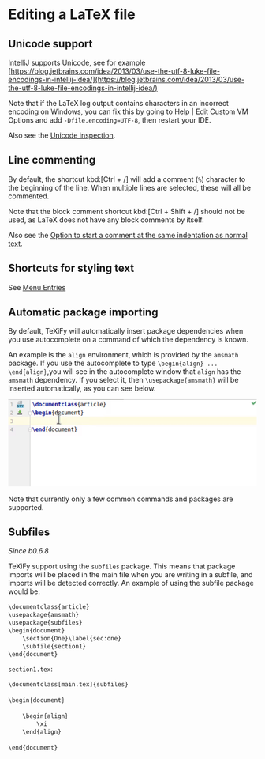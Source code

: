 # Editing a LaTeX file

## Unicode support

IntelliJ supports Unicode, see for example [https://blog.jetbrains.com/idea/2013/03/use-the-utf-8-luke-file-encodings-in-intellij-idea/](https://blog.jetbrains.com/idea/2013/03/use-the-utf-8-luke-file-encodings-in-intellij-idea/)

Note that if the LaTeX log output contains characters in an incorrect encoding on Windows, you can fix this by going to <ui-path>Help | Edit Custom VM Options</ui-path> and add `-Dfile.encoding=UTF-8`, then restart your IDE.

Also see the [Unicode inspection](Probable-bugs#Unsupported-Unicode-character).

## Line commenting

By default, the shortcut kbd:[Ctrl + /] will add a comment (`%`) character to the beginning of the line.
When multiple lines are selected, these will all be commented.

Note that the block comment shortcut kbd:[Ctrl + Shift + /] should not be used, as LaTeX does not have any block comments by itself.

Also see the [Option to start a comment at the same indentation as normal text](Code-style-settings#indent-comment).

## Shortcuts for styling text

See [Menu Entries](Menu-entries.md)

## Automatic package importing

By default, TeXiFy will automatically insert package dependencies when you use autocomplete on a command of which the dependency is known.

An example is the `align` environment, which is provided by the `amsmath` package.
If you use the autocomplete to type `\begin{align} ... \end{align}`,you will see in the autocomplete window that `align` has the `amsmath` dependency.
If you select it, then `\usepackage{amsmath}` will be inserted automatically, as you can see below.

![package-import](../images/editing/package-import.gif)

Note that currently only a few common commands and packages are supported.

## Subfiles
_Since b0.6.8_

TeXiFy support using the `subfiles` package.
This means that package imports will be placed in the main file when you are writing in a subfile, and imports will be detected correctly.
An example of using the subfile package would be:

```
\documentclass{article}
\usepackage{amsmath}
\usepackage{subfiles}
\begin{document}
    \section{One}\label{sec:one}
    \subfile{section1}
\end{document}
```

`section1.tex`:

```
\documentclass[main.tex]{subfiles}

\begin{document}

    \begin{align}
        \xi
    \end{align}

\end{document}


```
